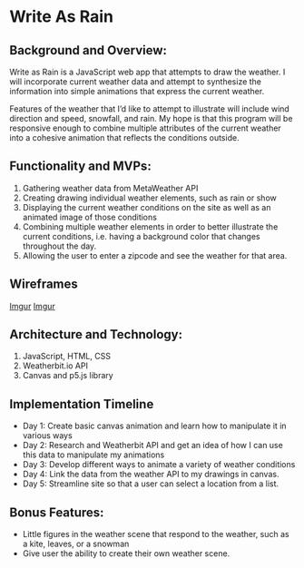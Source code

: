 # Write As Rain

## Background and Overview: 

Write as Rain is a JavaScript web app that attempts to draw the weather. I will incorporate current weather data and attempt to synthesize the information into simple animations that express the current weather.

Features of the weather that I’d like to attempt to illustrate will include wind direction and speed, snowfall, and rain. My hope is that this program will be responsive enough to combine multiple attributes of the current weather into a cohesive animation that reflects the conditions outside.

## Functionality and MVPs:
1. Gathering weather data from MetaWeather API
2. Creating drawing individual weather elements, such as rain or show
3. Displaying the current weather conditions on the site as well as an animated image of those conditions
4. Combining multiple weather elements in order to better illustrate the current conditions, i.e. having a background color that changes throughout the day.
5. Allowing the user to enter a zipcode and see the weather for that area.

## Wireframes
[Imgur](https://i.imgur.com/NQn8wx0.png)
[Imgur](https://i.imgur.com/z5OpBTt.png)

## Architecture and Technology:

1. JavaScript, HTML, CSS
2. Weatherbit.io API
3. Canvas and p5.js library


## Implementation Timeline

* Day 1: Create basic canvas animation and learn how to manipulate it in various ways
* Day 2: Research and Weatherbit API and get an idea of how I can use this data to manipulate my animations
* Day 3: Develop different ways to animate a variety of weather conditions
* Day 4: Link the data from the weather API to my drawings in canvas.
* Day 5: Streamline site so that a user can select a location from a list.

## Bonus Features:
* Little figures in the weather scene that respond to the weather, such as a kite, leaves, or a snowman
* Give user the ability to create their own weather scene.


